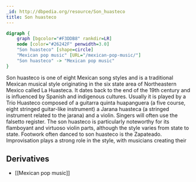 ```yaml
---
_id: http://dbpedia.org/resource/Son_huasteco
title: Son huasteco
---
```


```dot
digraph {
	graph [bgcolor="#F3DDB8" rankdir=LR]
	node [color="#26242F" penwidth=3.0]
	"Son huasteco" [shape=circle]
	"Mexican pop music" [URL="/mexican-pop-music/"]
	"Son huasteco" -> "Mexican pop music"
}
```

Son huasteco is one of eight Mexican song styles and is a traditional Mexican musical style originating in the six state area of Northeastern Mexico called La Huasteca. It dates back to the end of the 19th century and is influenced by Spanish and indigenous cultures. Usually it is played by a Trio Huasteco composed of a guitarra quinta huapanguera (a five course, eight stringed guitar-like instrument) a Jarana huasteca (a stringed instrument related to the jarana) and a violin. Singers will often use the falsetto register. The son huasteco is particularly noteworthy for its flamboyant and virtuoso violin parts, although the style varies from state to state. Footwork often danced to son huasteco is the Zapateado. Improvisation plays a strong role in the style, with musicians creating their 

## Derivatives
- [[Mexican pop music]]
